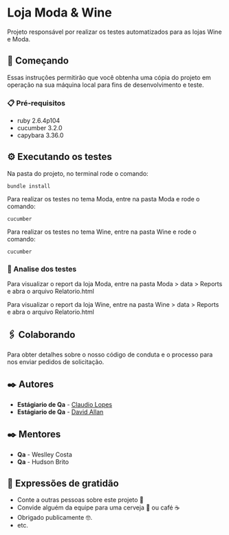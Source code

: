 # Loja Moda & Wine

Projeto responsável por realizar os testes automatizados para as lojas Wine e Moda.

## 🚀 Começando

Essas instruções permitirão que você obtenha uma cópia do projeto em operação na sua máquina local para fins de desenvolvimento e teste.

### 📋 Pré-requisitos

* ruby 2.6.4p104
* cucumber 3.2.0
* capybara 3.36.0

## ⚙️ Executando os testes

Na pasta do projeto, no terminal rode o comando:

```
bundle install
```

Para realizar os testes no tema Moda, entre na pasta Moda e rode o comando:
```
cucumber
```

Para realizar os testes no tema Wine, entre na pasta Wine e rode o comando:

```
cucumber
```

### 🔩 Analise dos testes

Para visualizar o report da loja Moda, entre na pasta Moda > data > Reports e abra o arquivo Relatorio.html

Para visualizar o report da loja Wine, entre na pasta Wine > data > Reports e abra o arquivo Relatorio.html


## 🖇️ Colaborando

Para obter detalhes sobre o nosso código de conduta e o processo para nos enviar pedidos de solicitação.

## ✒️ Autores

* **Estágiario de Qa** - [Claudio Lopes](https://github.com/claudiolopes-wj)
* **Estágiario de Qa** - [David Allan](https://github.com/davidwebjump)

## ✒️ Mentores

* **Qa** - Weslley Costa
* **Qa** - Hudson Brito

## 🎁 Expressões de gratidão

* Conte a outras pessoas sobre este projeto 📢
* Convide alguém da equipe para uma cerveja 🍺 ou café ☕ 
* Obrigado publicamente 🤓.
* etc.

